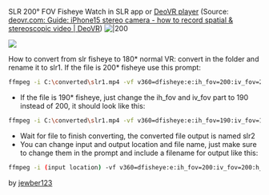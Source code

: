
SLR 200° FOV Fisheye
Watch in SLR app or [DeoVR player](https://deovr.com/app)
(Source:  [deovr.com: Guide: iPhone15 stereo camera - how to record spatial & stereoscopic video | DeoVR](https://deovr.com/blog/90-iphone15-stereo-camera))
![|200](https://cdn-vr.deovr.com/blog/images/15950-blobid0.jpg)

![](https://cdne-pics.youjizz.com/b/5/c/b5c0ece12b10fea00d70d88741007c8b1643713442-2048-1080-2970-h264.mp4-9.jpg)

How to convert from slr fisheye to 180* normal VR: 
convert in the folder and rename it to slr1.  If the file is 200* fisheye use this prompt: 




```bash
ffmpeg -i C:\converted\slr1.mp4 -vf v360=dfisheye:e:ih_fov=200:iv_fov=200:h_fov=360:v_fov=180:yaw=-90 C:\converted\slr2.mp4
```

- If the file is 190* fisheye, just change the ih_fov and iv_fov part to 190 instead of 200, it should look like this: 

```bash
ffmpeg -i C:\converted\slr1.mp4 -vf v360=dfisheye:e:ih_fov=190:iv_fov=190:h_fov=360:v_fov=180:yaw=-90 C:\converted\slr2.mp4 
```

- Wait for file to finish converting, the converted file output is named slr2 
- You can change input and output location and file name, just make sure to change them in the prompt and include a filename for output like this: 

```bash
ffmpeg -i (input location) -vf v360=dfisheye:e:ih_fov=200:iv_fov=200:h_fov=360:v_fov=180:yaw=-90 (output location) 
```

by [jewber123](https://www.eporner.com/profile/jewber123/ "Author")